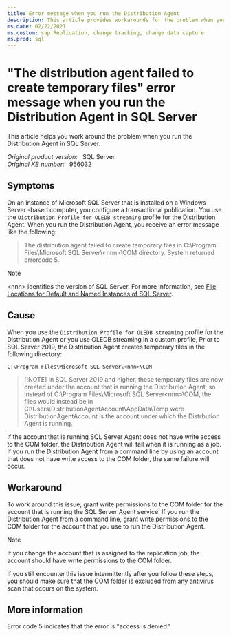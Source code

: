 ```yaml
---
title: Error message when you run the Distribution Agent
description: This article provides workarounds for the problem when you run the Distribution Agent in SQL Server.
ms.date: 02/22/2021
ms.custom: sap:Replication, change tracking, change data capture
ms.prod: sql
---
```

# "The distribution agent failed to create temporary files" error message when you run the Distribution Agent in SQL Server

This article helps you work around the problem when you run the Distribution Agent in SQL Server.

_Original product version:_ &nbsp; SQL Server  
_Original KB number:_ &nbsp; 956032

## Symptoms

On an instance of Microsoft SQL Server that is installed on a Windows Server -based computer, you configure a transactional publication. You use the `Distribution Profile for OLEDB streaming` profile for the Distribution Agent. When you run the Distribution Agent, you receive an error message like the following:

> The distribution agent failed to create temporary files in C:\Program Files\Microsoft SQL Server\\\<nnn>\COM directory. System returned errorcode 5.

> [!NOTE]
> \<nnn> identifies the version of SQL Server. For more information, see [File Locations for Default and Named Instances of SQL Server](/sql/sql-server/install/file-locations-for-default-and-named-instances-of-sql-server).

## Cause

When you use the `Distribution Profile for OLEDB streaming` profile for the Distribution Agent or you use OLEDB streaming in a custom profile, Prior to SQL Server 2019, the Distribution Agent creates temporary files in the following directory:

`C:\Program Files\Microsoft SQL Server\<nnn>\COM`

>[!NOTE] In SQL Server 2019 and higher, these temporary files are now created under the account that is running 
> the  Distribution Agent, so instead of C:\Program Files\Microsoft SQL Server\<nnn>\COM, 
> the files would instead be in C:\Users\DistributionAgentAccount\AppData\Temp
> were DistributionAgentAccount is the account under which the Distrbution Agent is running.



If the account that is running SQL Server Agent does not have write access to the COM folder, the Distribution Agent will fail when it is running as a job. If you run the Distribution Agent from a command line by using an account that does not have write access to the COM folder, the same failure will occur.

## Workaround

To work around this issue, grant write permissions to the COM folder for the account that is running the SQL Server Agent service. If you run the Distribution Agent from a command line, grant write permissions to the COM folder for the account that you use to run the Distribution Agent.

> [!NOTE]
> If you change the account that is assigned to the replication job, the account should have write permissions to the COM folder.

If you still encounter this issue intermittently after you follow these steps, you should make sure that the COM folder is excluded from any antivirus scan that occurs on the system.

## More information

Error code 5 indicates that the error is "access is denied."
